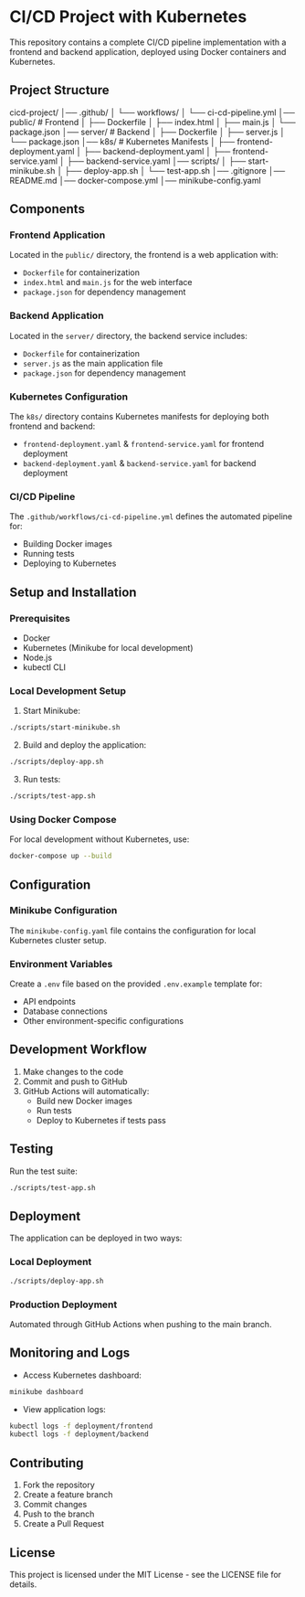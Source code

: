 # CI/CD Project with Kubernetes

This repository contains a complete CI/CD pipeline implementation with a frontend and backend application, deployed using Docker containers and Kubernetes.

## Project Structure
cicd-project/
│── .github/
│   └── workflows/
│       └── ci-cd-pipeline.yml
│── public/             # Frontend
│   ├── Dockerfile
│   ├── index.html
│   ├── main.js
│   └── package.json
│── server/             # Backend
│   ├── Dockerfile
│   ├── server.js
│   └── package.json
│── k8s/                # Kubernetes Manifests
│   ├── frontend-deployment.yaml
│   ├── backend-deployment.yaml
│   ├── frontend-service.yaml
│   ├── backend-service.yaml
│── scripts/
│   ├── start-minikube.sh
│   ├── deploy-app.sh
│   └── test-app.sh
│── .gitignore
│── README.md
│── docker-compose.yml
│── minikube-config.yaml


## Components

### Frontend Application
Located in the `public/` directory, the frontend is a web application with:
- `Dockerfile` for containerization
- `index.html` and `main.js` for the web interface
- `package.json` for dependency management

### Backend Application
Located in the `server/` directory, the backend service includes:
- `Dockerfile` for containerization
- `server.js` as the main application file
- `package.json` for dependency management

### Kubernetes Configuration
The `k8s/` directory contains Kubernetes manifests for deploying both frontend and backend:
- `frontend-deployment.yaml` & `frontend-service.yaml` for frontend deployment
- `backend-deployment.yaml` & `backend-service.yaml` for backend deployment

### CI/CD Pipeline
The `.github/workflows/ci-cd-pipeline.yml` defines the automated pipeline for:
- Building Docker images
- Running tests
- Deploying to Kubernetes

## Setup and Installation

### Prerequisites
- Docker
- Kubernetes (Minikube for local development)
- Node.js
- kubectl CLI

### Local Development Setup

1. Start Minikube:
```bash
./scripts/start-minikube.sh
```

2. Build and deploy the application:
```bash
./scripts/deploy-app.sh
```

3. Run tests:
```bash
./scripts/test-app.sh
```

### Using Docker Compose
For local development without Kubernetes, use:
```bash
docker-compose up --build
```

## Configuration

### Minikube Configuration
The `minikube-config.yaml` file contains the configuration for local Kubernetes cluster setup.

### Environment Variables
Create a `.env` file based on the provided `.env.example` template for:
- API endpoints
- Database connections
- Other environment-specific configurations

## Development Workflow

1. Make changes to the code
2. Commit and push to GitHub
3. GitHub Actions will automatically:
   - Build new Docker images
   - Run tests
   - Deploy to Kubernetes if tests pass

## Testing

Run the test suite:
```bash
./scripts/test-app.sh
```

## Deployment

The application can be deployed in two ways:

### Local Deployment
```bash
./scripts/deploy-app.sh
```

### Production Deployment
Automated through GitHub Actions when pushing to the main branch.

## Monitoring and Logs

- Access Kubernetes dashboard:
```bash
minikube dashboard
```
- View application logs:
```bash
kubectl logs -f deployment/frontend
kubectl logs -f deployment/backend
```

## Contributing

1. Fork the repository
2. Create a feature branch
3. Commit changes
4. Push to the branch
5. Create a Pull Request

## License

This project is licensed under the MIT License - see the LICENSE file for details.
